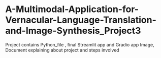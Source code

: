 # A-Multimodal-Application-for-Vernacular-Language-Translation-and-Image-Synthesis_Project3
Project contains Python_file , final Streamlit app and Gradio app Image, Document explaining about project and steps involved
